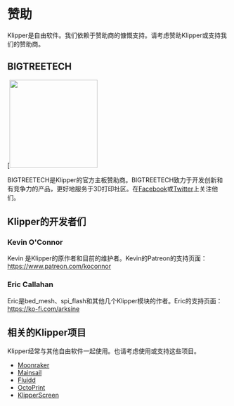 # 赞助

Klipper是自由软件。我们依赖于赞助商的慷慨支持。请考虑赞助Klipper或支持我们的赞助商。

## BIGTREETECH

[<img src="./img/sponsors/BTT_BTT.png" width="200" />

BIGTREETECH是Klipper的官方主板赞助商。BIGTREETECH致力于开发创新和有竞争力的产品，更好地服务于3D打印社区。在[Facebook](https://www.facebook.com/BIGTREETECH)或[Twitter](https://twitter.com/BigTreeTech)上关注他们。

## Klipper的开发者们

### Kevin O'Connor

Kevin 是Klipper的原作者和目前的维护者。Kevin的Patreon的支持页面： <https://www.patreon.com/koconnor>

### Eric Callahan

Eric是bed_mesh、spi_flash和其他几个Klipper模块的作者。Eric的支持页面： <https://ko-fi.com/arksine>

## 相关的Klipper项目

Klipper经常与其他自由软件一起使用。也请考虑使用或支持这些项目。

* [Moonraker](https://github.com/Arksine/moonraker)
* [Mainsail](https://github.com/mainsail-crew/mainsail)
* [Fluidd](https://github.com/fluidd-core/fluidd)
* [OctoPrint](https://octoprint.org/)
* [KlipperScreen](https://github.com/jordanruthe/KlipperScreen)
